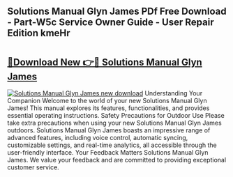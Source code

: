 ## Solutions Manual Glyn James PDf Free Download - Part-W5c Service Owner Guide - User Repair Edition kmeHr

# <h2><a href="http://bc82700.oget.top/?id=Solutions+Manual+Glyn+James">🔗Download New 👉🔴 Solutions Manual Glyn James</a></h2>

[![Solutions Manual Glyn James new download](https://i.imgur.com/5g1atiW.png)](http://bc82700.oget.top/?id=Solutions+Manual+Glyn+James)
Understanding Your Companion Welcome to the world of your new Solutions Manual Glyn James! This manual explores its features, functionalities, and provides essential operating instructions. Safety Precautions for Outdoor Use Please take extra precautions when using your new Solutions Manual Glyn James outdoors. Solutions Manual Glyn James boasts an impressive range of advanced features, including voice control, automatic syncing, customizable settings, and real-time analytics, all accessible through the user-friendly interface. Your Feedback Matters Solutions Manual Glyn James. We value your feedback and are committed to providing exceptional customer service.
